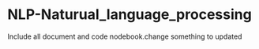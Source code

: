 # NLP-Naturual_language_processing
Include all document and code nodebook.change something to updated
